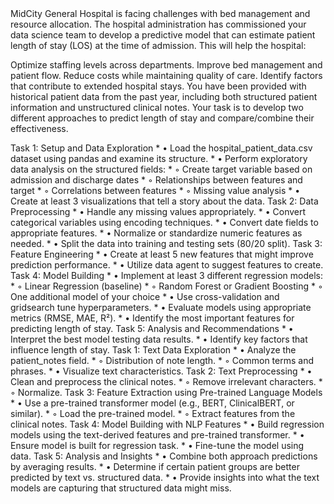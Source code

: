 <OverallTask>
MidCity General Hospital is facing challenges with bed management and resource allocation. The hospital administration has commissioned your data science team to develop a predictive model that can estimate patient length of stay (LOS) at the time of admission. This will help the hospital:

Optimize staffing levels across departments.
Improve bed management and patient flow.
Reduce costs while maintaining quality of care.
Identify factors that contribute to extended hospital stays.
You have been provided with historical patient data from the past year, including both structured patient information and unstructured clinical notes. Your task is to develop two different approaches to predict length of stay and compare/combine their effectiveness.
</OverallTask>

<Part1>
Task 1: Setup and Data Exploration
* •	Load the hospital_patient_data.csv dataset using pandas and examine its structure.
* •	Perform exploratory data analysis on the structured fields:
  * ◦	Create target variable based on admission and discharge dates
  * ◦	Relationships between features and target
  * ◦	Correlations between features
  * ◦	Missing value analysis
* •	Create at least 3 visualizations that tell a story about the data.
Task 2: Data Preprocessing
* •	Handle any missing values appropriately.
* •	Convert categorical variables using encoding techniques.
* •	Convert date fields to appropriate features.
* •	Normalize or standardize numeric features as needed.
* •	Split the data into training and testing sets (80/20 split).
Task 3: Feature Engineering
* •	Create at least 5 new features that might improve prediction performance.
* •	Utilize data agent to suggest features to create.
Task 4: Model Building
* •	Implement at least 3 different regression models:
  * ◦	Linear Regression (baseline)
  * ◦	Random Forest or Gradient Boosting
  * ◦	One additional model of your choice
* •	Use cross-validation and gridsearch tune hyperparameters.
* •	Evaluate models using appropriate metrics (RMSE, MAE, R²).
* •	Identify the most important features for predicting length of stay.
Task 5: Analysis and Recommendations
* •	Interpret the best model testing data results.
* •	Identify key factors that influence length of stay.
</Part1>

<Part2>
Task 1: Text Data Exploration
* •	Analyze the patient_notes field.
  * ◦	Distribution of note length.
  * ◦	Common terms and phrases.
* •	Visualize text characteristics.
Task 2: Text Preprocessing
* •	Clean and preprocess the clinical notes.
  * ◦	Remove irrelevant characters.
  * ◦	Normalize.
Task 3: Feature Extraction using Pre-trained Language Models
* •	Use a pre-trained transformer model (e.g., BERT, ClinicalBERT, or similar).
  * ◦	Load the pre-trained model.
  * ◦	Extract features from the clinical notes.
Task 4: Model Building with NLP Features
* •	Build regression models using the text-derived features and pre-trained transformer.
* •	Ensure model is built for regression task.
* •	Fine-tune the model using data.
Task 5: Analysis and Insights
* •	Combine both approach predictions by averaging results.
* •	Determine if certain patient groups are better predicted by text vs. structured data.
* •	Provide insights into what the text models are capturing that structured data might miss.

</Part2>

